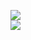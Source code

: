 [![](https://img.shields.io/badge/Made%20With-Github%20Spray-lightgrey.svg?style=for-the-badge&logo=github)](https://github.com/Annihil/github-spray#1291)  
[![](https://i.imgur.com/2DrTn0Z.gif)](https://github.com/Annihil/github-spray)